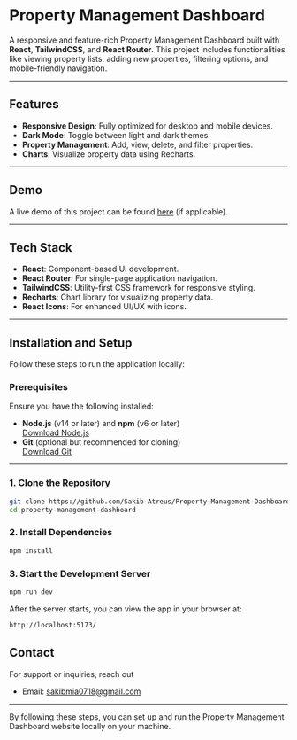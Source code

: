 # **Property Management Dashboard**

A responsive and feature-rich Property Management Dashboard built with **React**, **TailwindCSS**, and **React Router**. This project includes functionalities like viewing property lists, adding new properties, filtering options, and mobile-friendly navigation.

---

## **Features**

- **Responsive Design**: Fully optimized for desktop and mobile devices.
- **Dark Mode**: Toggle between light and dark themes.
- **Property Management**: Add, view, delete, and filter properties.
- **Charts**: Visualize property data using Recharts.

---

## **Demo**

A live demo of this project can be found [here](#) (if applicable).

---

## **Tech Stack**

- **React**: Component-based UI development.
- **React Router**: For single-page application navigation.
- **TailwindCSS**: Utility-first CSS framework for responsive styling.
- **Recharts**: Chart library for visualizing property data.
- **React Icons**: For enhanced UI/UX with icons.

---

## **Installation and Setup**

Follow these steps to run the application locally:

### **Prerequisites**

Ensure you have the following installed:

- **Node.js** (v14 or later) and **npm** (v6 or later)  
  [Download Node.js](https://nodejs.org/)
- **Git** (optional but recommended for cloning)  
  [Download Git](https://git-scm.com/)

---

### **1. Clone the Repository**

````bash
git clone https://github.com/Sakib-Atreus/Property-Management-Dashboard
cd property-management-dashboard
````

### **2. Install Dependencies**
```bash
npm install
```

### **3. Start the Development Server**
```bash
npm run dev
```

After the server starts, you can view the app in your browser at:
```bash
http://localhost:5173/
```


## **Contact**
For support or inquiries, reach out
- Email: sakibmia0718@gmail.com


---

By following these steps, you can set up and run the Property Management Dashboard website locally on your machine.
````
